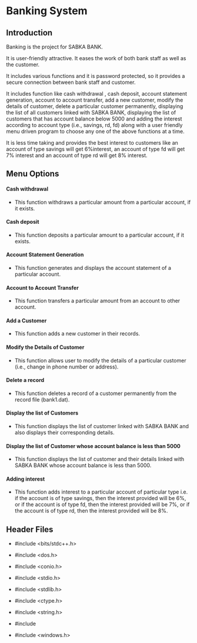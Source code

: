 # Banking System

## Introduction

Banking is the project for SABKA BANK. 

It is user-friendly attractive. It eases the work of both bank staff as well as the customer. 

It includes various functions and it is password protected, so it provides a secure connection between bank staff and customer.

It includes function like cash withdrawal , cash deposit, account statement generation, account to account transfer, add a new customer, modify the details of customer, delete a particular customer permanently, displaying the list of all customers linked with SABKA BANK, displaying the list of customers that has account balance below 5000 and adding the interest according to account type (i.e., savings, rd, fd) along with a user friendly menu driven program to choose any one of the above functions at a time.

It is less time taking and provides the best interest to customers like an account of type savings will get 6%interest, an account of type fd will get 7% interest and an account of type rd will get 8% interest.

## Menu Options

#### Cash withdrawal
- This function withdraws a particular amount from a particular account, if it exists.

#### Cash deposit
- This function deposits a particular amount to a particular account, if it exists.

#### Account Statement Generation
- This function generates and displays the account statement of a particular account.

#### Account to Account Transfer
- This function transfers a particular amount from an account to other account.

####  Add a Customer
- This function adds a new customer in their records.

#### Modify the Details of Customer
- This function allows user to modify the details of a particular customer (i.e., change in phone number or address).

#### Delete a record
- This function deletes a record of a customer permanently from the record file (bank1.dat).

#### Display the list of Customers
- This function displays the list of customer linked with SABKA BANK and also displays their corresponding details.

#### Display the list of Customer whose account balance is less than 5000
- This function displays the list of customer and their details linked with SABKA BANK whose account balance is less than 5000.

#### Adding interest
- This function adds interest to a particular account of particular type i.e. if the account is of type savings, then the interest provided will be 6%, or if the account is of type fd, then the interest provided will be 7%, or if the account is of type rd, then the interest provided will be 8%.

## Header Files
- #include <bits/stdc++.h>

- #include <dos.h>

- #include <conio.h>

- #include <stdio.h>

- #include <stdlib.h>

- #include <ctype.h>

- #include <string.h>

- #include <cstdio>

- #include <windows.h>

